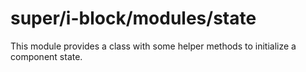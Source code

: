 # super/i-block/modules/state

This module provides a class with some helper methods to initialize a component state.
